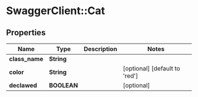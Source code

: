 # SwaggerClient::Cat

## Properties
Name | Type | Description | Notes
------------ | ------------- | ------------- | -------------
**class_name** | **String** |  | 
**color** | **String** |  | [optional] [default to &#x27;red&#x27;]
**declawed** | **BOOLEAN** |  | [optional] 

